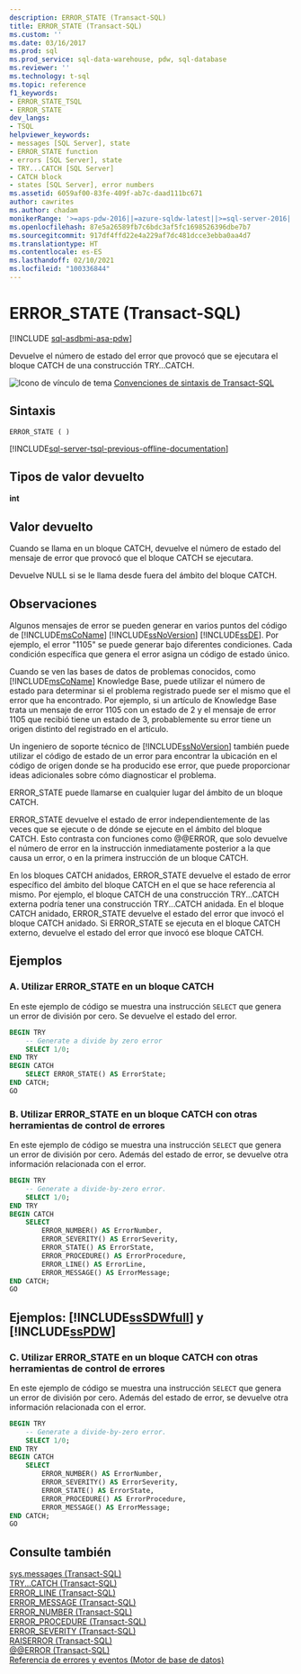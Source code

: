 ```yaml
---
description: ERROR_STATE (Transact-SQL)
title: ERROR_STATE (Transact-SQL)
ms.custom: ''
ms.date: 03/16/2017
ms.prod: sql
ms.prod_service: sql-data-warehouse, pdw, sql-database
ms.reviewer: ''
ms.technology: t-sql
ms.topic: reference
f1_keywords:
- ERROR_STATE_TSQL
- ERROR_STATE
dev_langs:
- TSQL
helpviewer_keywords:
- messages [SQL Server], state
- ERROR_STATE function
- errors [SQL Server], state
- TRY...CATCH [SQL Server]
- CATCH block
- states [SQL Server], error numbers
ms.assetid: 6059af00-83fe-409f-ab7c-daad111bc671
author: cawrites
ms.author: chadam
monikerRange: '>=aps-pdw-2016||=azure-sqldw-latest||>=sql-server-2016||>=sql-server-linux-2017||=azuresqldb-mi-current'
ms.openlocfilehash: 87e5a26589fb7c6bdc3af5fc1698526396dbe7b7
ms.sourcegitcommit: 917df4ffd22e4a229af7dc481dcce3ebba0aa4d7
ms.translationtype: HT
ms.contentlocale: es-ES
ms.lasthandoff: 02/10/2021
ms.locfileid: "100336844"
---
```

# <a name="error_state-transact-sql"></a>ERROR_STATE (Transact-SQL)

[!INCLUDE [sql-asdbmi-asa-pdw](../../includes/applies-to-version/sql-asdbmi-asa-pdw.md)]

  Devuelve el número de estado del error que provocó que se ejecutara el bloque CATCH de una construcción TRY…CATCH.  
  
 ![Icono de vínculo de tema](../../database-engine/configure-windows/media/topic-link.gif "Icono de vínculo de tema") [Convenciones de sintaxis de Transact-SQL](../../t-sql/language-elements/transact-sql-syntax-conventions-transact-sql.md)  
  
## <a name="syntax"></a>Sintaxis  
  
```syntaxsql  
ERROR_STATE ( )  
```  
  
[!INCLUDE[sql-server-tsql-previous-offline-documentation](../../includes/sql-server-tsql-previous-offline-documentation.md)]

## <a name="return-types"></a>Tipos de valor devuelto
 **int**  
  
## <a name="return-value"></a>Valor devuelto  
 Cuando se llama en un bloque CATCH, devuelve el número de estado del mensaje de error que provocó que el bloque CATCH se ejecutara.  
  
 Devuelve NULL si se le llama desde fuera del ámbito del bloque CATCH.  
  
## <a name="remarks"></a>Observaciones  
 Algunos mensajes de error se pueden generar en varios puntos del código de [!INCLUDE[msCoName](../../includes/msconame-md.md)] [!INCLUDE[ssNoVersion](../../includes/ssnoversion-md.md)] [!INCLUDE[ssDE](../../includes/ssde-md.md)]. Por ejemplo, el error "1105" se puede generar bajo diferentes condiciones. Cada condición específica que genera el error asigna un código de estado único.  
  
 Cuando se ven las bases de datos de problemas conocidos, como [!INCLUDE[msCoName](../../includes/msconame-md.md)] Knowledge Base, puede utilizar el número de estado para determinar si el problema registrado puede ser el mismo que el error que ha encontrado. Por ejemplo, si un artículo de Knowledge Base trata un mensaje de error 1105 con un estado de 2 y el mensaje de error 1105 que recibió tiene un estado de 3, probablemente su error tiene un origen distinto del registrado en el artículo.  
  
 Un ingeniero de soporte técnico de [!INCLUDE[ssNoVersion](../../includes/ssnoversion-md.md)] también puede utilizar el código de estado de un error para encontrar la ubicación en el código de origen donde se ha producido ese error, que puede proporcionar ideas adicionales sobre cómo diagnosticar el problema.  
  
 ERROR_STATE puede llamarse en cualquier lugar del ámbito de un bloque CATCH.  
  
 ERROR_STATE devuelve el estado de error independientemente de las veces que se ejecute o de dónde se ejecute en el ámbito del bloque CATCH. Esto contrasta con funciones como @@ERROR, que solo devuelve el número de error en la instrucción inmediatamente posterior a la que causa un error, o en la primera instrucción de un bloque CATCH.  
  
 En los bloques CATCH anidados, ERROR_STATE devuelve el estado de error específico del ámbito del bloque CATCH en el que se hace referencia al mismo. Por ejemplo, el bloque CATCH de una construcción TRY...CATCH externa podría tener una construcción TRY...CATCH anidada. En el bloque CATCH anidado, ERROR_STATE devuelve el estado del error que invocó el bloque CATCH anidado. Si ERROR_STATE se ejecuta en el bloque CATCH externo, devuelve el estado del error que invocó ese bloque CATCH.  
  
## <a name="examples"></a>Ejemplos  
  
### <a name="a-using-error_state-in-a-catch-block"></a>A. Utilizar ERROR_STATE en un bloque CATCH  
 En este ejemplo de código se muestra una instrucción `SELECT` que genera un error de división por cero. Se devuelve el estado del error.  
  
```sql  
BEGIN TRY  
    -- Generate a divide by zero error  
    SELECT 1/0;  
END TRY  
BEGIN CATCH  
    SELECT ERROR_STATE() AS ErrorState;  
END CATCH;  
GO  
```  
  
### <a name="b-using-error_state-in-a-catch-block-with-other-error-handling-tools"></a>B. Utilizar ERROR_STATE en un bloque CATCH con otras herramientas de control de errores  
 En este ejemplo de código se muestra una instrucción `SELECT` que genera un error de división por cero. Además del estado de error, se devuelve otra información relacionada con el error.  
  
```sql  
BEGIN TRY  
    -- Generate a divide-by-zero error.  
    SELECT 1/0;  
END TRY  
BEGIN CATCH  
    SELECT  
        ERROR_NUMBER() AS ErrorNumber,  
        ERROR_SEVERITY() AS ErrorSeverity,  
        ERROR_STATE() AS ErrorState,  
        ERROR_PROCEDURE() AS ErrorProcedure,  
        ERROR_LINE() AS ErrorLine,  
        ERROR_MESSAGE() AS ErrorMessage;  
END CATCH;  
GO  
```  
  
## <a name="examples-sssdwfull-and-sspdw"></a>Ejemplos: [!INCLUDE[ssSDWfull](../../includes/sssdwfull-md.md)] y [!INCLUDE[ssPDW](../../includes/sspdw-md.md)]  
  
### <a name="c-using-error_state-in-a-catch-block-with-other-error-handling-tools"></a>C. Utilizar ERROR_STATE en un bloque CATCH con otras herramientas de control de errores  
 En este ejemplo de código se muestra una instrucción `SELECT` que genera un error de división por cero. Además del estado de error, se devuelve otra información relacionada con el error.  
  
```sql  
BEGIN TRY  
    -- Generate a divide-by-zero error.  
    SELECT 1/0;  
END TRY  
BEGIN CATCH  
    SELECT  
        ERROR_NUMBER() AS ErrorNumber,  
        ERROR_SEVERITY() AS ErrorSeverity,  
        ERROR_STATE() AS ErrorState,  
        ERROR_PROCEDURE() AS ErrorProcedure,  
        ERROR_MESSAGE() AS ErrorMessage;  
END CATCH;  
GO  
```  
  
## <a name="see-also"></a>Consulte también  
 [sys.messages &#40;Transact-SQL&#41;](../../relational-databases/system-catalog-views/messages-for-errors-catalog-views-sys-messages.md)   
 [TRY...CATCH &#40;Transact-SQL&#41;](../../t-sql/language-elements/try-catch-transact-sql.md)   
 [ERROR_LINE &#40;Transact-SQL&#41;](../../t-sql/functions/error-line-transact-sql.md)   
 [ERROR_MESSAGE &#40;Transact-SQL&#41;](../../t-sql/functions/error-message-transact-sql.md)   
 [ERROR_NUMBER &#40;Transact-SQL&#41;](../../t-sql/functions/error-number-transact-sql.md)   
 [ERROR_PROCEDURE &#40;Transact-SQL&#41;](../../t-sql/functions/error-procedure-transact-sql.md)   
 [ERROR_SEVERITY &#40;Transact-SQL&#41;](../../t-sql/functions/error-severity-transact-sql.md)   
 [RAISERROR &#40;Transact-SQL&#41;](../../t-sql/language-elements/raiserror-transact-sql.md)   
 [@@ERROR &#40;Transact-SQL&#41;](../../t-sql/functions/error-transact-sql.md)    
 [Referencia de errores y eventos &#40;Motor de base de datos&#41;](../../relational-databases/errors-events/errors-and-events-reference-database-engine.md)     
  
    

